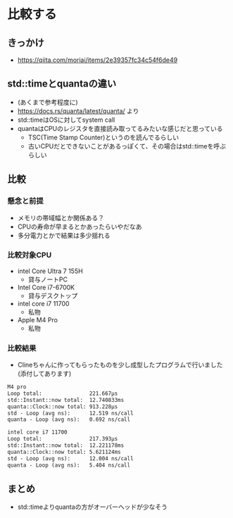 # 比較する

## きっかけ

- <https://qiita.com/moriai/items/2e39357fc34c54f6de49>

## std::timeとquantaの違い

- (あくまで参考程度に)
- <https://docs.rs/quanta/latest/quanta/> より
- std::timeはOSに対してsystem call
- quantaはCPUのレジスタを直接読み取ってるみたいな感じだと思っている
  - TSC(Time Stamp Counter)というのを読んでるらしい
  - 古いCPUだとできないことがあるっぽくて、その場合はstd::timeを呼ぶらしい

## 比較

### 懸念と前提

- メモリの帯域幅とか関係ある？
- CPUの寿命が早まるとかあったらいやだなあ
- 多分電力とかで結果は多少揺れる

### 比較対象CPU

- intel Core Ultra 7 155H
  - 貸与ノートPC
- Intel Core i7-6700K
  - 貸与デスクトップ
- intel core i7 11700
  - 私物
- Apple M4 Pro
  - 私物

### 比較結果

- Clineちゃんに作ってもらったものを少し成型したプログラムで行いました(添付してあります)

```txt
M4 pro
Loop total:               221.667µs
std::Instant::now total:  12.740833ms
quanta::Clock::now total: 913.228µs
std - Loop (avg ns):      12.519 ns/call
quanta - Loop (avg ns):   0.692 ns/call

intel core i7 11700
Loop total:               217.393µs
std::Instant::now total:  12.221178ms
quanta::Clock::now total: 5.621124ms
std - Loop (avg ns):      12.004 ns/call
quanta - Loop (avg ns):   5.404 ns/call


```

## まとめ

- std::timeよりquantaの方がオーバーヘッドが少なそう
